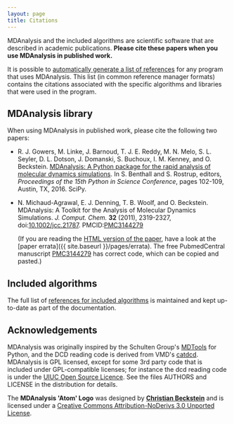 ```yaml
---
layout: page
title: Citations
---
```


MDAnalysis and the included algorithms are scientific software that
are described in academic publications. **Please cite these papers when you use
MDAnalysis in published work.**

It is possible to [automatically generate a list of
references]({{site.pypi.docs}}/documentation_pages/references.html#citations-using-duecredit)
for any program that uses MDAnalysis. This list (in common reference
manager formats) contains the citations associated with the specific
algorithms and libraries that were used in the program.



## MDAnalysis library ##

When using MDAnalysis in published work, please cite the following two papers:

 * <a name="Gowers2016"></a>R. J. Gowers, M. Linke, J. Barnoud, T. J. E. Reddy,
   M. N. Melo, S. L. Seyler, D. L. Dotson, J. Domanski, S. Buchoux,
   I. M. Kenney, and
   O. Beckstein. [MDAnalysis: A Python package for the rapid analysis of molecular dynamics simulations](http://conference.scipy.org/proceedings/scipy2016/oliver_beckstein.html). In
   S. Benthall and S. Rostrup, editors, *Proceedings of the 15th Python in
   Science Conference*, pages 102-109, Austin, TX, 2016. SciPy.

 * <a name="MichaudAgrawal2011"></a>N. Michaud-Agrawal, E. J. Denning, T. B. Woolf, and
   O. Beckstein. MDAnalysis: A Toolkit for the Analysis of Molecular Dynamics
   Simulations. *J. Comput. Chem.* **32** (2011), 2319-2327,
   doi:[10.1002/jcc.21787](http://dx.doi.org/10.1002/jcc.21787).
   PMCID:[PMC3144279](http://www.ncbi.nlm.nih.gov/pmc/articles/PMC3144279/)

   (If you are reading the [HTML version of the
   paper](http://onlinelibrary.wiley.com/doi/10.1002/jcc.21787/full),
   have a look at the [paper
   errata]({{ site.baseurl }}/pages/errata).
   The free PubmedCentral manuscript
   [PMC3144279](http://www.ncbi.nlm.nih.gov/pmc/articles/PMC3144279/)
   has correct code, which can be copied and pasted.)

## <a name="IncludedAlgorithms"></a>Included algorithms ##

The full list of [references for included
algorithms]({{site.pypi.docs}}/documentation_pages/references.html#citations-for-included-algorithms-and-modules)
is maintained and kept up-to-date as part of the documentation.


## Acknowledgements

MDAnalysis was originally inspired by the Schulten Group's
[MDTools](http://www.ks.uiuc.edu/Development/MDTools/) for Python, and the DCD
reading code is derived from VMD's
[catdcd](http://www.ks.uiuc.edu/Development/MDTools/catdcd/). MDAnalysis is GPL
licensed, except for some 3rd party code that is included under GPL-compatible
licenses; for instance the dcd reading code is under the [UIUC Open Source
Licence](http://www.ks.uiuc.edu/Development/MDTools/catdcd/license.html). See
the files AUTHORS and LICENSE in the distribution for details.

The **MDAnalysis 'Atom' Logo** was designed by [**Christian
Beckstein**](https://www.linkedin.com/in/beckstein/) and is licensed
under a [Creative Commons Attribution-NoDerivs 3.0 Unported
License](http://creativecommons.org/licenses/by-nd/3.0/).
